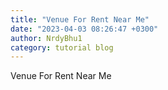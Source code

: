 ```yaml
---
title: "Venue For Rent Near Me"
date: "2023-04-03 08:26:47 +0300"
author: NrdyBhu1
category: tutorial blog
---
```

Venue For Rent Near Me
